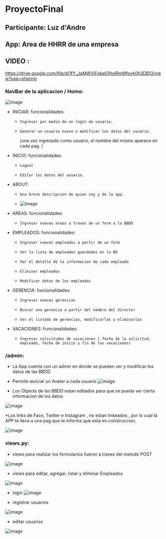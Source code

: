 # ProyectoFinal
## Participante: Luz d'Andre
## App: Area de HHRR de una empresa
## VIDEO :

https://drive.google.com/file/d/1fY_JaMWViFokeIOHxlRmMfovk0h3DB13/view?usp=sharing

### NavBar de la aplicacion / Home: 
![image](https://user-images.githubusercontent.com/106789905/178859712-a71975cf-6354-4dfc-b9e7-58e8cfedce5c.png)

*  INICIAR: funcionalidades: 
    *     Ingresar por medio de un login de usuario.
    *     Generar un usuario nuevo o modificar los datos del usuario.
		(una vez ingresado como usuario, el nombre del mismo aparece en cada pag. )

*  INICIO: funcionalidades: 
    *     Logout
    *     Editar los datos del usuario. 

*  ABOUT: 
    *     Una breve descripcion de quien soy y de la app.
    *     
        ![image](https://user-images.githubusercontent.com/106789905/178857046-db3071f0-760c-4e6c-992c-7215def025e1.png)

*  AREAS: funcionalidades: 
    *     Ingresar nuevas areas a traves de un form a la BBDD 
*  EMPLEADOS: funcionalidades: 
    *     Ingresar nuevos empleados a partir de un form 
    *     Ver la lista de empleados guardados en la BD
    *     Ver el detalle de la informacion de cada empleado
    *     Eliminar empleados
    *     Modificar datos de los empleados
*  GERENCIA: funcionalidades:
    *     Ingresar nuevas gerencias
    *     Buscar una gerencia a partir del nombre del director
    *     Ver el listado de gerencias, modificarlas y eliminarlas
*  VACACIONES: Funcionalidades:
    *     Ingresar solicitudes de vacaciones ( fecha de la solicitud, empleado, fecha de inicio y fin de las vacaciones)
            
            
        
### /admin:

* La App cuenta con un admin en donde se pueden ver y modificar los datos de las BBDD  
* Permite asociar un Avatar a cada usuario
![image](https://user-images.githubusercontent.com/106789905/178857819-85a7bb95-b724-4397-aba0-60aa0b9a74c6.png)

* Los Objects de las BBDD estan editados para que se pueda ver cierta informacion de los datos

![image](https://user-images.githubusercontent.com/106789905/178857884-abbbe6a4-bad0-41d7-bd41-ba4c90a97fc4.png)


*Los links de Face, Twitter e Instagram , no estan linkeados , por lo cual la APP te lleva a una pag que te informa que esta en construccion. 

![image](https://user-images.githubusercontent.com/106789905/178859807-26f4d469-f611-4009-a5e6-44511f306056.png)


### views.py:

* views para realizar los formularios fueron a traves del metodo POST

![image](https://user-images.githubusercontent.com/106789905/178859382-553109bb-1cbe-47c8-8d66-076abca44069.png)

* views para editar, agregar, listar y eliminar Empleados

![image](https://user-images.githubusercontent.com/106789905/178859566-afcb1367-05ee-4944-9611-84e081f070b6.png)

* login 
![image](https://user-images.githubusercontent.com/106789905/178859879-495a487d-4768-4226-beed-13bd5b211887.png)

* registrar usuarios

![image](https://user-images.githubusercontent.com/106789905/178859982-1bbdaab7-03bd-4b30-8ee4-6eb797c1bc35.png)

* editar usuarios

![image](https://user-images.githubusercontent.com/106789905/178860057-3786d48d-2d30-47fa-85ed-d7ac5bb1bf8e.png)





